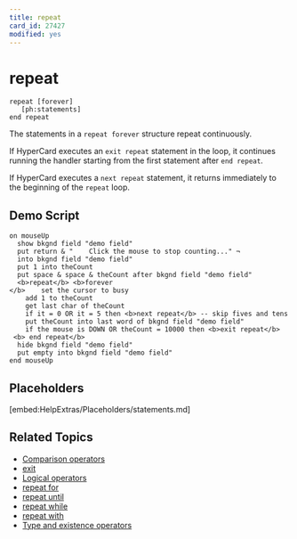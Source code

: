 ```yaml
---
title: repeat
card_id: 27427
modified: yes
---
```


# repeat

```
repeat [forever]
   [ph:statements]
end repeat
```

The statements in a `repeat forever` structure repeat continuously.

If HyperCard executes an `exit repeat` statement in the loop, it continues running the handler starting from the first statement after `end repeat`.

If HyperCard executes a `next repeat` statement, it returns immediately to the beginning of the `repeat` loop.

## Demo Script

```
on mouseUp
  show bkgnd field "demo field"
  put return & "    Click the mouse to stop counting..." ¬
  into bkgnd field "demo field"
  put 1 into theCount
  put space & space & theCount after bkgnd field "demo field"
  <b>repeat</b> <b>forever
</b>    set the cursor to busy
    add 1 to theCount
    get last char of theCount
    if it = 0 OR it = 5 then <b>next repeat</b> -- skip fives and tens
    put theCount into last word of bkgnd field "demo field"
    if the mouse is DOWN OR theCount = 10000 then <b>exit repeat</b>
 <b> end repeat</b>
  hide bkgnd field "demo field"
  put empty into bkgnd field "demo field"
end mouseUp
```

## Placeholders

[embed:HelpExtras/Placeholders/statements.md]

## Related Topics

* [Comparison operators](/HyperTalkReference/operatorsandconstants/Comparison-operators)
* [exit](/HyperTalkReference/keywords/exit)
* [Logical operators](/HyperTalkReference/operatorsandconstants/Logical-operators)
* [repeat for](/HyperTalkReference/keywords/repeat-for)
* [repeat until](/HyperTalkReference/keywords/repeat-until)
* [repeat while](/HyperTalkReference/keywords/repeat-while)
* [repeat with](/HyperTalkReference/keywords/repeat-with)
* [Type and existence operators](/HyperTalkReference/operatorsandconstants/Type-and-existence-operators)
